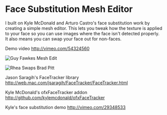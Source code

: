 Face Substitution Mesh Editor
=============================

I built on Kyle McDonald and Arturo Castro's face substitution work by creating a simple mesh editor. This lets you tweak how the texture is applied to your face so you can use images where the face isn't detected properly. It also means you can swap your face out for non-faces.

Demo video
http://vimeo.com/54324560

![Guy Fawkes Mesh Edit](https://raw.github.com/danielgm/FaceSubstitutionEditor/master/bits/gfawkesedit.png "Guy Fawkes Mesh Edit")

![Rhea Swaps Brad Pitt](https://raw.github.com/danielgm/FaceSubstitutionEditor/master/bits/rheabrad.png "Rhea Swaps Brad Pitt")

Jason Saragih's FaceTracker library
http://web.mac.com/jsaragih/FaceTracker/FaceTracker.html

Kyle McDonald's ofxFaceTracker addon
http://github.com/kylemcdonald/ofxFaceTracker

Kyle's face substitution demo
http://vimeo.com/29348533

